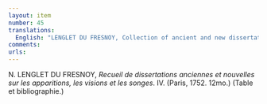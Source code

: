 ```yaml
---
layout: item
number: 45
translations:
  English: "LENGLET DU FRESNOY, Collection of ancient and new dissertations concerning apparitions, visions and dreams. IV. (Paris, 1752. 12mo.) (Index and bibliography.) [Trans. J. Bock]"
comments:
urls:
---
```


N. LENGLET DU FRESNOY, <em>Recueil de dissertations anciennes et nouvelles sur les apparitions, les visions et les songes</em>. IV. (Paris, 1752. 12mo.) (Table et bibliographie.)
